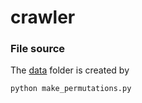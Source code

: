 # crawler




### File source

The [data](data/) folder is created by
```bash
python make_permutations.py
```